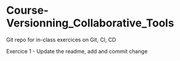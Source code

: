 # Course-Versionning_Collaborative_Tools
Git repo for in-class exercices on Git, CI, CD

Exercice 1 - Update the readme, add and commit change
